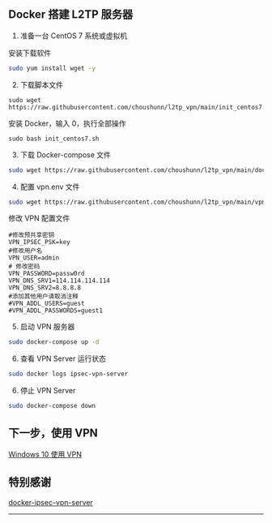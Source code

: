 ## Docker 搭建 L2TP 服务器

1. 准备一台 CentOS 7 系统或虚拟机

安装下载软件
```sh
sudo yum install wget -y  
```

2. 下载脚本文件

```shell   
sudo wget https://raw.githubusercontent.com/choushunn/l2tp_vpn/main/init_centos7.sh
```
安装 Docker，输入 0，执行全部操作
```shell      
sudo bash init_centos7.sh
```
3. 下载 Docker-compose 文件

```sh
sudo wget https://raw.githubusercontent.com/choushunn/l2tp_vpn/main/docker-compose.yml
```

4. 配置 vpn.env 文件

```sh
sudo wget https://raw.githubusercontent.com/choushunn/l2tp_vpn/main/vpn.env
```
修改 VPN 配置文件
```
#修改预共享密钥
VPN_IPSEC_PSK=key
#修改用户名
VPN_USER=admin
# 修改密码
VPN_PASSWORD=passw0rd
VPN_DNS_SRV1=114.114.114.114
VPN_DNS_SRV2=8.8.8.8
#添加其他用户请取消注释
#VPN_ADDL_USERS=guest
#VPN_ADDL_PASSWORDS=guest1
```

5. 启动 VPN 服务器

```sh
sudo docker-compose up -d
```

6. 查看 VPN Server 运行状态

```sh
sudo docker logs ipsec-vpn-server 
```

6. 停止 VPN Server

```sh
sudo docker-compose down
```

## 下一步，使用 VPN
[Windows 10 使用 VPN](https://github.com/choushunn/l2tp_vpn/blob/main/Windows%2010%20%E4%BD%BF%E7%94%A8%20VPN.md)


## 特别感谢

[docker-ipsec-vpn-server](https://github.com/hwdsl2/docker-ipsec-vpn-server)

----

